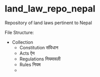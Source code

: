 # land_law_repo_nepal
Repository of land laws pertinent to Nepal

File Structure:
- Collection
  - Constitution संविधान
  - Acts ऐन
  - Regulations नियमावली
  - Rules नियम
  - 
